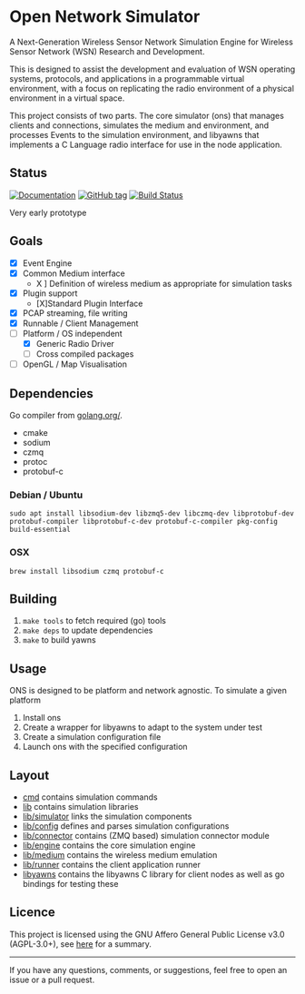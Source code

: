 # Open Network Simulator

A Next-Generation Wireless Sensor Network Simulation Engine for Wireless Sensor Network (WSN) Research and Development.

This is designed to assist the development and evaluation of WSN operating systems, protocols, and applications in a programmable virtual environment, with a focus on replicating the radio environment of a physical environment in a virtual space.

This project consists of two parts. The core simulator (ons) that manages clients and connections, simulates the medium and environment, and processes Events to the simulation environment, and libyawns that implements a C Language radio interface for use in the node application.

## Status

[![Documentation](https://img.shields.io/badge/docs-godoc-blue.svg)](https://godoc.org/github.com/ryankurte/ons)
[![GitHub tag](https://img.shields.io/github/tag/ryankurte/ons.svg)](https://github.com/ryankurte/ons)
[![Build Status](https://travis-ci.com/ryankurte/ons.svg?token=s4CML2iJ2hd54vvqz5FP&branch=master)](https://travis-ci.com/ryankurte/ons/branches)

Very early prototype

## Goals

- [X] Event Engine
- [X] Common Medium interface
  - X ] Definition of wireless medium as appropriate for simulation tasks
- [X] Plugin support
  - [X]Standard Plugin Interface
- [X] PCAP streaming, file writing
- [X] Runnable / Client Management
- [ ] Platform / OS independent
  - [X] Generic Radio Driver
  - [ ] Cross compiled packages
- [ ] OpenGL / Map Visualisation

## Dependencies

Go compiler from  [golang.org/](https://golang.org/dl/).

- cmake
- sodium
- czmq
- protoc
- protobuf-c

### Debian / Ubuntu
```
sudo apt install libsodium-dev libzmq5-dev libczmq-dev libprotobuf-dev protobuf-compiler libprotobuf-c-dev protobuf-c-compiler pkg-config build-essential
```

### OSX
```
brew install libsodium czmq protobuf-c
```

## Building

1. `make tools` to fetch required (go) tools
2. `make deps` to update dependencies
3. `make` to build yawns

## Usage

ONS is designed to be platform and network agnostic. To simulate a given platform

1. Install ons
2. Create a wrapper for libyawns to adapt to the system under test
3. Create a simulation configuration file
4. Launch ons with the specified configuration

## Layout

- [cmd](/cmd) contains simulation commands
- [lib](/lib) contains simulation libraries
- [lib/simulator](/lib/simulator) links the simulation components
- [lib/config](/lib/config) defines and parses simulation configurations
- [lib/connector](/lib/connector) contains (ZMQ based) simulation connector module
- [lib/engine](/lib/engine) contains the core simulation engine
- [lib/medium](/lib/medium) contains the wireless medium emulation
- [lib/runner](/lib/runner) contains the client application runner
- [libyawns](/libyawns) contains the libyawns C library for client nodes as well as go bindings for testing these

## Licence

This project is licensed using the GNU Affero General Public License v3.0 (AGPL-3.0+), see [here](https://choosealicense.com/licenses/agpl-3.0/#) for a summary.

---

If you have any questions, comments, or suggestions, feel free to open an issue or a pull request.

